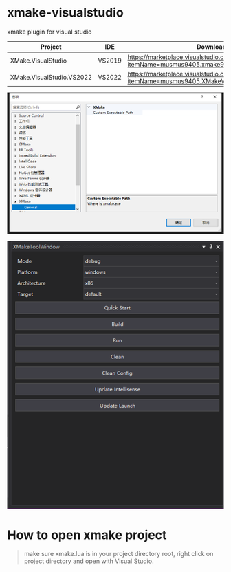 # xmake-visualstudio
xmake plugin for visual studio

| Project | IDE | Download |
|  ----  | ----  | ----  |
| XMake.VisualStudio | VS2019 | https://marketplace.visualstudio.com/items?itemName=musmus9405.xmake9405&ssr=false#overview |
| XMake.VisualStudio.VS2022 | VS2022 | https://marketplace.visualstudio.com/items?itemName=musmus9405.XMakeVS2022 |

![Options](screenshot/options.png)

![ToolsWindow](screenshot/tools.png)

# How to open xmake project
> make sure xmake.lua is in your project directory root, right click on project directory and open with Visual Studio.
